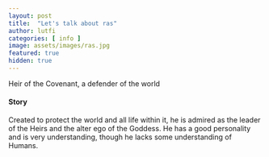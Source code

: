 ```yaml
---
layout: post
title:  "Let's talk about ras"
author: lutfi
categories: [ info ]
image: assets/images/ras.jpg
featured: true
hidden: true
---
```


Heir of the Covenant, a defender of the world

#### Story
Created to protect the world and all life within it, he is admired as the leader of the Heirs and the alter ego of the Goddess. He has a good personality and is very understanding, though he lacks some understanding of Humans.




<!-- ```html
<span class="spoiler">My hidden paragraph here.</span>
``` -->
